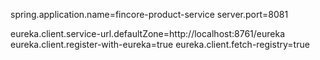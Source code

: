 spring.application.name=fincore-product-service
server.port=8081

eureka.client.service-url.defaultZone=http://localhost:8761/eureka
eureka.client.register-with-eureka=true
eureka.client.fetch-registry=true
